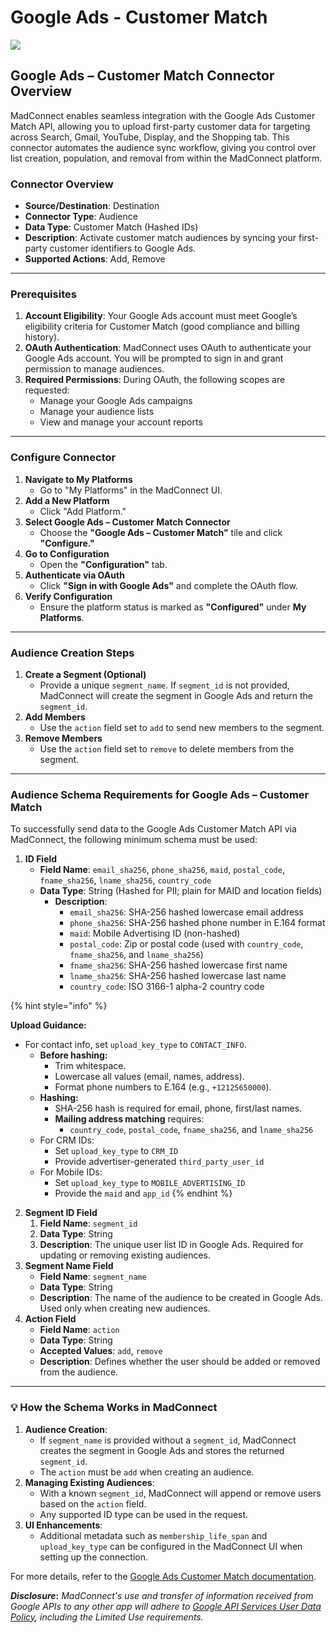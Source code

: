 # Google Ads - Customer Match

![](https://lh7-us.googleusercontent.com/3_4u7MdvEDTHiJXHBwoG-YO8YNPJ1HcdONprxuMMbRp-H4rh8V3VWtH99_m6OSo_7OWm-MoqX9FG-Df2tjoJcdF_-yJpnsFQSdpfC7OEHsa--UuqQpy47CobMMnrky4d2bmETU4ZM9G2fRnFxCFwFA)

## **Google Ads – Customer Match Connector Overview**

MadConnect enables seamless integration with the Google Ads Customer Match API, allowing you to upload first-party customer data for targeting across Search, Gmail, YouTube, Display, and the Shopping tab. This connector automates the audience sync workflow, giving you control over list creation, population, and removal from within the MadConnect platform.

### **Connector Overview**

* **Source/Destination**: Destination
* **Connector Type**: Audience
* **Data Type**: Customer Match (Hashed IDs)
* **Description**: Activate customer match audiences by syncing your first-party customer identifiers to Google Ads.
* **Supported Actions**: Add, Remove

***

### **Prerequisites**

1. **Account Eligibility**: Your Google Ads account must meet Google’s eligibility criteria for Customer Match (good compliance and billing history).
2. **OAuth Authentication**: MadConnect uses OAuth to authenticate your Google Ads account. You will be prompted to sign in and grant permission to manage audiences.
3. **Required Permissions**: During OAuth, the following scopes are requested:
   * Manage your Google Ads campaigns
   * Manage your audience lists
   * View and manage your account reports

***

### **Configure Connector**

1. **Navigate to My Platforms**
   * Go to "My Platforms" in the MadConnect UI.
2. **Add a New Platform**
   * Click "Add Platform."
3. **Select Google Ads – Customer Match Connector**
   * Choose the **"Google Ads – Customer Match"** tile and click **"Configure."**
4. **Go to Configuration**
   * Open the **"Configuration"** tab.
5. **Authenticate via OAuth**
   * Click **"Sign in with Google Ads"** and complete the OAuth flow.
6. **Verify Configuration**
   * Ensure the platform status is marked as **"Configured"** under **My Platforms**.

***

### **Audience Creation Steps**

1. **Create a Segment (Optional)**
   * Provide a unique `segment_name`. If `segment_id` is not provided, MadConnect will create the segment in Google Ads and return the `segment_id`.
2. **Add Members**
   * Use the `action` field set to `add` to send new members to the segment.
3. **Remove Members**
   * Use the `action` field set to `remove` to delete members from the segment.

***

### **Audience Schema Requirements for Google Ads – Customer Match**

To successfully send data to the Google Ads Customer Match API via MadConnect, the following minimum schema must be used:

1. **ID Field**
   * **Field Name**: `email_sha256`, `phone_sha256`, `maid`, `postal_code`, `fname_sha256`, `lname_sha256`, `country_code`
   * **Data Type**: String (Hashed for PII; plain for MAID and location fields)
     * **Description**:
       * `email_sha256`: SHA-256 hashed lowercase email address
       * `phone_sha256`: SHA-256 hashed phone number in E.164 format
       * `maid`: Mobile Advertising ID (non-hashed)
       * `postal_code`: Zip or postal code (used with `country_code`, `fname_sha256`, and `lname_sha256`)
       * `fname_sha256`: SHA-256 hashed lowercase first name
       * `lname_sha256`: SHA-256 hashed lowercase last name
       * `country_code`: ISO 3166-1 alpha-2 country code

{% hint style="info" %}


**Upload Guidance:**

* For contact info, set `upload_key_type` to `CONTACT_INFO`.
  * **Before hashing:**
    * Trim whitespace.
    * Lowercase all values (email, names, address).
    * Format phone numbers to E.164 (e.g., `+12125650000`).
  * **Hashing:**
    * SHA-256 hash is required for email, phone, first/last names.
    * **Mailing address matching** requires:
      * `country_code`, `postal_code`, `fname_sha256`, and `lname_sha256`
  * For CRM IDs:
    * Set `upload_key_type` to `CRM_ID`
    * Provide advertiser-generated `third_party_user_id`
  * For Mobile IDs:
    * Set `upload_key_type` to `MOBILE_ADVERTISING_ID`
    * Provide the `maid` and `app_id`
{% endhint %}

2. **Segment ID Field**
   1. **Field Name**: `segment_id`
   2. **Data Type**: String
   3. **Description**: The unique user list ID in Google Ads. Required for updating or removing existing audiences.
3. **Segment Name Field**
   * **Field Name**: `segment_name`
   * **Data Type**: String
   * **Description**: The name of the audience to be created in Google Ads. Used only when creating new audiences.
4. **Action Field**
   * **Field Name**: `action`
   * **Data Type**: String
   * **Accepted Values**: `add`, `remove`
   * **Description**: Defines whether the user should be added or removed from the audience.

***

### 💡 **How the Schema Works in MadConnect**

1. **Audience Creation**:
   * If `segment_name` is provided without a `segment_id`, MadConnect creates the segment in Google Ads and stores the returned `segment_id`.
   * The `action` must be `add` when creating an audience.
2. **Managing Existing Audiences**:
   * With a known `segment_id`, MadConnect will append or remove users based on the `action` field.
   * Any supported ID type can be used in the request.
3. **UI Enhancements**:
   * Additional metadata such as `membership_life_span` and `upload_key_type` can be configured in the MadConnect UI when setting up the connection.

For more details, refer to the [Google Ads Customer Match documentation](https://developers.google.com/google-ads/api/docs/remarketing/audience-segments/customer-match).

_**Disclosure**_**:** _MadConnect's use and transfer of information received from Google APIs to any other app will adhere to_ [_Google API Services User Data Policy_](https://developers.google.com/terms/api-services-user-data-policy#additional_requirements_for_specific_api_scopes)_, including the Limited Use requirements._

